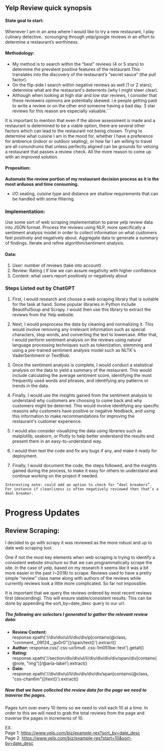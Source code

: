 ## Yelp Review quick synopsis


#### State goal to start: 
 Whenever I am in an area where I would like to try a new restaurant, I play culinary detective.. scrounging through yelp/google reviews in an effort to determine a restaurant’s worthiness.  

 #### Methodology:  

* My method is to search within the “best” reviews (4 or 5 stars) to determine the prevalent positive features of the restaurant.This translates into the discovery of the restaurant’s “secret sauce” (the pull factor).
* On the flip-side I search within negative reviews  as well (1 or 2 stars); determine what are the restaurant's deterrents (why I might steer clear).
* Although when looking at high star and low star reviews, I consider that these reviewers opinions are potentially skewed. i.e people getting paid to write a review or on the other end someone having a bad day. 3 star reviews for this reason are especially valuable.```

It is important to mention that even if the above assessment is made and a restaurant is determined to be a viable option, there are several other factors which can lead to the restaurant not being chosen. Trying to determine what cuisine I am in the mood for, whether I have a preference for ambience (indoor or outdoor seating), or how far I am willing to travel are all conundrums that unless perfectly aligned can be grounds for vetoing a restaurant that passes a review check. All the more reason to come up with an improved solution.

#### Proposition:
**Automate the review portion of my restaurant decision process as it is the most arduous and time consuming.**  
* I/O seating, cuisine type and distance are shallow requirements that can be handled with some filtering.

### Implementation:
 Use some sort of web scraping implementation to parse yelp review data into JSON format. Process the reviews using NLP, more specifically a sentiment analysis model in order to collect information on what customers feel positively and negatively about. Aggregate data to generate a summary of findings. Iterate and refine algorithm/sentiment analysis.



#### Data:
1. User: number of reviews (take into account)
2. Review: Rating ( if low we can assure negativity with higher confidence
3. Content: what users report positively or negatively about  



  
### Steps Listed out by ChatGPT
1. First, I would research and choose a web scraping library that is suitable for the task at hand. Some popular libraries in Python include BeautifulSoup and Scrapy. I would then use this library to extract the reviews from the Yelp website.


2. Next, I would preprocess the data by cleaning and normalizing it. This would involve removing any irrelevant information such as special characters, stop words, and converting the text to lowercase.
After that, I would perform sentiment analysis on the reviews using natural language processing techniques such as tokenization, stemming and using a pre-trained sentiment analysis model such as NLTK's VaderSentiment or TextBlob.

3. Once the sentiment analysis is complete, I would conduct a statistical analysis on the data to yield a summary of the restaurant. This would include calculating the average sentiment score, identifying the most frequently used words and phrases, and identifying any patterns or trends in the data.

4.  Finally, I would use the insights gained from the sentiment analysis to understand why customers are choosing to come back and why customers might be deterred. This would involve identifying any specific reasons why customers have positive or negative feedback, and using this information to make recommendations for improving the restaurant's customer experience.

5. I would also consider visualizing the data using libraries such as matplotlib, seaborn, or Plotly to help better understand the results and present them in an easy-to-understand way.
6. I would then test the code and fix any bugs if any, and make it ready for deployment.
7. Finally, I would document the code, the steps followed, and the insights gained during the process, to make it easy for others to understand and continue working on the project if needed.



```Interesting note: could add an option to check for “deal breakers”. For instance if cleanliness is often negatively reviewed then that’s a deal breaker.```


# Progress Updates
## Review Scraping:
I decided to go with scrapy it was reviewed as the more robust and up to date web scraping tool.

One if not the most key elements when web scraping is trying to identify a consistent website structure so that we can programmatically scrape the site. 
In the case of yelp, based on my research it seems like it was a bit more easier in the past (~2018) to scrape.
Reviews used to have a pretty simple “review” class name along with authors of the reviews while currently reviews look a little more complicated.
So far not impossible.

It is important that we query the reviews ordered by most recent reviews first (descending). This will ensure stable/consistent results.
This can be done by appending the sort_by=date_desc query to our url.
##### The following are selectors I generated to gather the relevant review data:


* **Review Content:**  response.xpath('//div/div/ul/li/div/div/p[contains(@class, "comment__09f24__gu0rG")]/span/text()').extract()
* **Author:** response.css('.css-ux5mu6 .css-1m051bw::text').getall()
* **Rating:** response.xpath('//section/div/div/ul/li/div/div/div/div/span/div[contains(@role, "img")]/@aria-label').extract() 
* **Date:** response.xpath('//div/div/ul/li/div/div/div/div/span[contains(@class, "css-chan6m")]/text()').extract()

##### Now that we have collected the review data for the page we need to traverse the pages.
Pages turn over every 10 items so we need to visit each 10 at a time.
In order to this we will need to grab the total reviews from the page and
traverse the pages in increments of 10.

EX.  
Page 1: https://www.yelp.com/biz/example-res?sort_by=date_desc  
Page 2: https://www.yelp.com/biz/example-res?start=10&sort-by=date_desc

